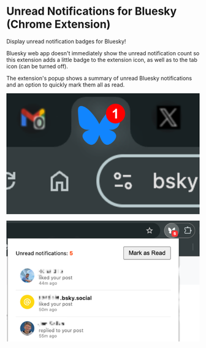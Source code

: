# Unread Notifications for Bluesky (Chrome Extension)

Display unread notification badges for Bluesky!

Bluesky web app doesn't immediately show the unread notification count so this extension adds a little badge to the extension icon, as well as to the tab icon (can be turned off).

The extension's popup shows a summary of unread Bluesky notifications and an option to quickly mark them all as read.

![screenshot_tab](./screenshot_tab.png)

![screenshot_popup](./screenshot_popup.png)
